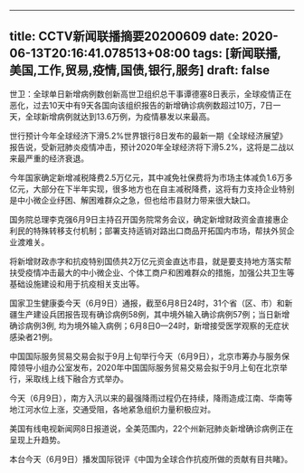 
---
title: CCTV新闻联播摘要20200609
date: 2020-06-13T20:16:41.078513+08:00
tags: [新闻联播, 美国,工作,贸易,疫情,国债,银行,服务]
draft: false
---

世卫：全球单日新增病例数创新高世卫组织总干事谭德塞8日表示，全球<span class="keywords_content">疫情</span>正在恶化，过去10天中有9天各国向该组织报告的新增确诊病例数超过10万，7日一天，全球新增病例就达到13.6万例，为<span class="keywords_content">疫情</span>暴发以来最高。


世行预计今年全球经济下滑5.2%世界<span class="keywords_fund">银行</span>8日发布的最新一期《全球经济展望》报告说，受新冠肺炎<span class="keywords_content">疫情</span>冲击，预计2020年全球经济将下滑5.2%，这将是二战以来最严重的经济衰退。



今年国家确定新增减税降费2.5万亿元，其中减免社保费将为市场主体减负1.6万多亿元，大部分在下半年实现，很多地方也在自主减税降费，这将有力支持企业特别是中小微企业纾困、解困难群众之急，但也给市县财力带来很大缺口。



国务院总理李克强6月9日主持召开国务院常务会议，确定新增财政资金直接惠企利民的特殊转移支付机制；部署支持适销对路出口商品开拓国内市场，帮扶外贸企业渡难关。



将新增财政赤字和抗疫特别<span class="keywords_fund"><span class="keywords_fund">国债</span></span>共2万亿元资金直达市县，就是要支持地方落实帮扶受<span class="keywords_content">疫情</span>冲击最大的中小微企业、个体工商户和困难群众的措施，加强公共卫生等基础设施建设和用于抗疫相关支出等。



国家卫生健康委今天（6月9日）通报，截至6月8日24时，31个省（区、市）和新疆生产建设兵团报告现有确诊病例58例，其中境外输入确诊病例57例；当日新增确诊病例3例, 均为境外输入病例；6月8日0—24时，新增接受医学观察的无症状感染者21例。



中国国际<span class="keywords_fund">服务</span><span class="keywords_fund">贸易</span>交易会拟于9月上旬举行今天（6月9日），北京市筹办与<span class="keywords_fund">服务</span>保障领导小组办公室发布，2020年中国国际<span class="keywords_fund">服务</span><span class="keywords_fund">贸易</span>交易会拟于9月上旬在北京举行，采取线上线下融合方式举办。



今天（6月9日），南方入汛以来的最强降雨过程仍在持续，降雨造成江南、华南等地江河水位上涨，交通受阻，各地紧急组织力量积极应对。



<span class="keywords_content">美国</span>有线电视新闻网8日报道说，全美范围内，22个州新冠肺炎新增确诊病例正在呈现上升趋势。



本台今天（6月9日）播发国际锐评《中国为全球合作抗疫所做的贡献有目共睹》。
